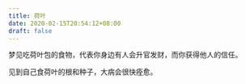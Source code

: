 ```yaml
---
title: 荷叶
date: 2020-02-15T20:54:12+08:00
draft: false
---
```


梦见吃荷叶包的食物，代表你身边有人会升官发财，而你获得他人的信任。



见到自己食荷叶的根和种子，大病会很快痊愈。

